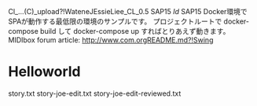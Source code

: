 Cl_...(C)_upload?!WateneJEssieLiee_CL_0.5
SAP15
$Id$
SAP15 Docker環境でSPAが動作する最低限の環境のサンプルです。 プロジェクトルートで docker-compose build して docker-compose up すればとりあえず動きます。
MIDIbox forum article:
http://www.com.orgREADME.md?!Swing
# Helloworld
  
story.txt
story-joe-edit.txt
story-joe-edit-reviewed.txt
